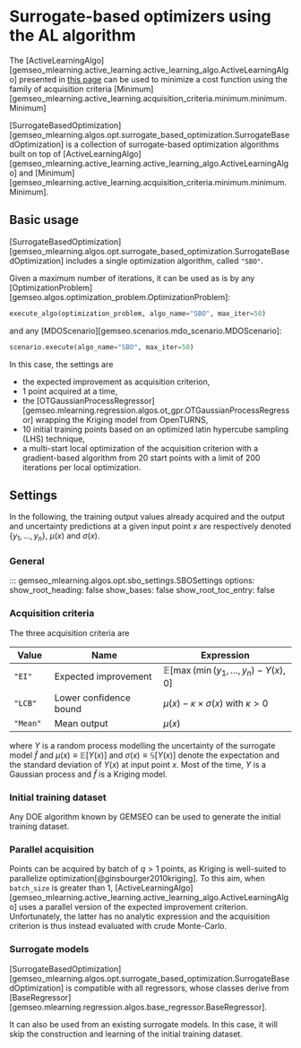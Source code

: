 <!--
Copyright 2021 IRT Saint Exupéry, https://www.irt-saintexupery.com

This work is licensed under the Creative Commons Attribution-ShareAlike 4.0
International License. To view a copy of this license, visit
http://creativecommons.org/licenses/by-sa/4.0/ or send a letter to Creative
Commons, PO Box 1866, Mountain View, CA 94042, USA.
-->
# Surrogate-based optimizers using the AL algorithm

The [ActiveLearningAlgo][gemseo_mlearning.active_learning.active_learning_algo.ActiveLearningAlgo]
presented in [this page](../active_learning/active_learning_algo.md)
can be used to minimize a cost function using the family of acquisition criteria
[Minimum][gemseo_mlearning.active_learning.acquisition_criteria.minimum.minimum.Minimum]

[SurrogateBasedOptimization][gemseo_mlearning.algos.opt.surrogate_based_optimization.SurrogateBasedOptimization]
is a collection of surrogate-based optimization algorithms
built on top of [ActiveLearningAlgo][gemseo_mlearning.active_learning.active_learning_algo.ActiveLearningAlgo]
and [Minimum][gemseo_mlearning.active_learning.acquisition_criteria.minimum.minimum.Minimum].

## Basic usage

[SurrogateBasedOptimization][gemseo_mlearning.algos.opt.surrogate_based_optimization.SurrogateBasedOptimization]
includes a single optimization algorithm,
called `"SBO"`.

Given a maximum number of iterations,
it can be used as is
by any [OptimizationProblem][gemseo.algos.optimization_problem.OptimizationProblem]:
```python
execute_algo(optimization_problem, algo_name="SBO", max_iter=50)
```
and any [MDOScenario][gemseo.scenarios.mdo_scenario.MDOScenario]:
```python
scenario.execute(algo_name="SBO", max_iter=50)
```

In this case,
the settings are

- the expected improvement as acquisition criterion,
- 1 point acquired at a time,
- the [OTGaussianProcessRegressor][gemseo.mlearning.regression.algos.ot_gpr.OTGaussianProcessRegressor]
  wrapping the Kriging model from OpenTURNS,
- 10 initial training points based on an optimized latin hypercube sampling (LHS) technique,
- a multi-start local optimization of the acquisition criterion
  with a gradient-based algorithm
  from 20 start points with a limit of 200 iterations per local optimization.

## Settings

In the following,
the training output values already acquired
and the output and uncertainty predictions at a given input point $x$
are respectively denoted $\{y_1,\ldots,y_n\}$,
$\mu(x)$ and $\sigma(x)$.

### General

::: gemseo_mlearning.algos.opt.sbo_settings.SBOSettings
    options:
      show_root_heading: false
      show_bases: false
      show_root_toc_entry: false

### Acquisition criteria

The three acquisition criteria are

| Value     | Name                   | Expression                                     |
|-----------|------------------------|------------------------------------------------|
| `"EI"`    | Expected improvement   | $\mathbb{E}[\max(\min(y_1,\dots,y_n)-Y(x),0]$  |
| `"LCB"`   | Lower confidence bound | $\mu(x)-\kappa\times\sigma(x)$ with $\kappa>0$ |
| `"Mean" ` | Mean output            | $\mu(x)$                                       |

where $Y$ is a random process modelling the uncertainty of the surrogate model $\hat{f}$ and
$\mu(x)\equiv\mathbb{E}[Y(x)]$ and $\sigma(x)\equiv\mathbb{S}[Y(x)]$ denote
the expectation and the standard deviation of $Y(x)$ at input point $x$.
Most of the time,
$Y$ is a Gaussian process and $\hat{f}$ is a Kriging model.

### Initial training dataset

Any DOE algorithm known by GEMSEO can be used to generate the initial training dataset.

### Parallel acquisition

Points can be acquired by batch of $q>1$ points,
as Kriging is well-suited to parallelize optimization[@ginsbourger2010kriging].
To this aim,
when `batch_size` is greater than 1,
[ActiveLearningAlgo][gemseo_mlearning.active_learning.active_learning_algo.ActiveLearningAlgo]
uses a parallel version of the expected improvement criterion.
Unfortunately,
the latter has no analytic expression
and the acquisition criterion is thus instead evaluated with crude Monte-Carlo.

### Surrogate models

[SurrogateBasedOptimization][gemseo_mlearning.algos.opt.surrogate_based_optimization.SurrogateBasedOptimization]
is compatible with all regressors,
whose classes derive from [BaseRegressor][gemseo.mlearning.regression.algos.base_regressor.BaseRegressor].

It can also be used from an existing surrogate models.
In this case, it will skip the construction and learning of the initial training dataset.
